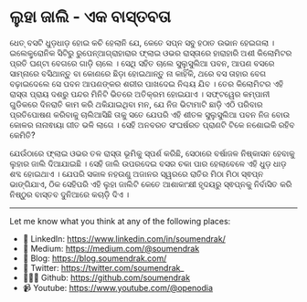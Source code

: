 # ଲୁହା ଜାଲି - ଏକ ବାସ୍ତବତା

ଧେତ୍ ବସଟି ଧୁଡ଼ଧାଡ଼ ହୋଇ କଚି ହେଲାନି ଯେ, କେତେ ସପ୍ନ ସବୁ ହଠାତ ଉଭାନ ହେଇଗଲା । 
ଇଲେକ୍ଟ୍ରୋନିକ ସିଟିରୁ ରୁପେନ୍ଆଗ୍ରାହାରାର ଫ୍ଲାଇ ଓଭର ରାସ୍ତାରେ ହାରାହାରି ଅଶୀ କିଲୋମିଟର ପ୍ରତି ଘଣ୍ଟା ବେଗରେ ଗାଡ଼ି ଚାଲେ । ସେଥି ସହିତ ଚାଲେ ସୁଲୁସୁଲିଆ ପବନ, ଆପଣ ବସରେ ସାମ୍ନାରେ ବସିଥାନ୍ତୁ ବା କୋଣରେ ଛିଡ଼ା ହୋଇଥାନ୍ତୁ ନା କାହିଁକି, ଥରେ ବସ ତାହାର ବେଗ ବଢ଼ାଇଦେଲେ ସେ ପବନ ଆପଣଙ୍କର ଶରୀର ପାଖଦେଇ ନିଶ୍ଚୟ ଯିବ । ତେର କିଲୋମିଟର ଏହି ରାସ୍ତା ପ୍ରାୟ ଦଶରୁ ପନ୍ଦର ମିନିଟି ଭିତରେ ଅତିକ୍ରମ ହୋଇଯାଏ । ସଫ୍ଟୱେର କମ୍ପାନୀ ଗୁଡିକରେ ଦିନରାତି କାମ କରି ଥକିଯାଇଥିବା ମନ, ଯେ ନିଜ ଭିଟାମାଟି ଛାଡ଼ି ଏଠି ପରିବାର ପ୍ରତିପୋଷଣ କରିବାକୁ ଚାଲିଆସିଛି ତାକୁ ସତେ ଯେପରି ଏହି ଶୀତଳ ସୁଲୁସୁଲିଆ ପବନ ନିଜ ବୋଉ କୋଳର ନାନାଵାୟା ଗୀତ ଭଳି ଲାଗେ । ସେହି ଅନବରତ ସଂଘର୍ଷରତ ପ୍ରାଣଟି ଟିକେ ନଶୋଇକି ରହିବ କେମିତି?

ଯେଉଁଠାରେ ଫ୍ଲାଇ ଓଭର ତଳ ରାସ୍ତା ଭୂମିକୁ ସ୍ପର୍ଶ କରିଛି, ସେଠାରେ ବର୍ଷାଜଳ ନିଷ୍କାସନ ହେବାକୁ ଲୁହାର ଜାଲି ଦିଆଯାଇଛି । ସେହି ଜାଲି ଉପରଦେଇ ବସର ଚକା ପାର ହେଲାବେଳେ ଏହି ଧୁଡ଼ ଧାଡ଼ ଶବ୍ଦ ହୋଇଥାଏ । ଯେପରି ସକାଳ ନହଉଣୁ ଅଜାନର ସ୍ୱରରେ ରାତିର ମିଠା ମିଠା ସ୍ଵପ୍ନ ଭାଙ୍ଗିଯାଏ, ଠିକ ସେହିପରି ଏହି ଲୁହା ଜାଲିଟି କେତେ ଆଶାକାଂକ୍ଷୀ ହୃଦୟରୁ ସ୍ଵପ୍ନକୁ ନିର୍ବାସିତ କରି ନିଷ୍ଠୁର ବାସ୍ତବ ଦୁନିଆରେ କଚାଡ଼ି ଦିଏ ।

-----

Let me know what you think at any of the following places:

- 🔗 LinkedIn: https://www.linkedin.com/in/soumendrak/
- 📝 Medium: https://medium.com/@soumendrak
- 📖 Blog: https://blog.soumendrak.com/
- 🐥 Twitter: https://twitter.com/soumendrak_
- 🧑🏻‍💻 Github: https://github.com/soumendrak
- 📹 Youtube: https://www.youtube.com/@openodia